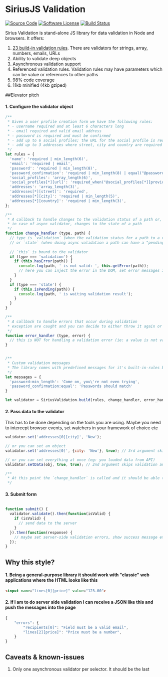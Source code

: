 # SiriusJS Validation

[![Source Code](https://img.shields.io/badge/source-siriusjs/validation-blue.svg?style=flat-square)](https://github.com/adrianmiu/siriusjs-validation)
[![Software License](https://img.shields.io/badge/license-MIT-brightgreen.svg?style=flat-square)](https://github.com/adrianmiu/siriusjs-validation/blob/master/LICENSE)
[![Build Status](https://img.shields.io/travis/adrianmiu/siriusjs-validation/master.svg?style=flat-square)](https://travis-ci.org/siriusjs/validation)

Sirius Validation is stand-alone JS library for data validation in Node and browsers. It offers:

1. [23 build-in validation rules](validation_rules.md). There are validators for strings, array, numbers, emails, URLs
2. Ability to validate deep objects
3. Asynchronous validation support
4. Referenced validation rules. Validation rules may have parameters which can be value or references to other paths
5. 98% code coverage
6. 11kb minified (4kb gziped)

##Elevator pitch

#### 1. Configure the validator object
```javascript
/**
 * Given a user profile creation form we have the following rules:
 * - username required and at least 6 characters long
 * - email required and valid email address
 * - password is required and must be confirmed
 * - add up to 6 social profiles; the URL for the social profile is required if a provider was selected
 * - add up to 3 addresses where street, city and country are required
 */
let rules = {
  'name': 'required | min_length(6)',
  'email': 'required | email',
  'password': 'required | min_length(8)',
  'password_confirmation': 'required | min_length(8) | equal("@password")',
  'social_profiles': 'array_length(6)',
  'social_profiles[*][url]': 'required_when("@social_profiles[*][provider]',
  'addresses': 'array_length(3)',
  'addresses[*][street]': 'required',
  'addresses[*][city]': 'required | min_length(5)',
  'addresses[*][country]': 'required | min_length(3)',
};

/**
 * A callback to handle changes to the validation status of a path or, 
 * in case of async validator, changes to the state of a path
 */
function change_handler (type, path) {
  // type is `validation` (when the validation status for a path to a value is set) 
  // or `state` (when doing async validation a path can have a "pending" state
  
  // `this` is bound to the validator
  if (type === 'validation') {
    if (this.hasError(path)) {
      console.log(path, ' is not valid: ', this.getError(path));
      // here you can inject the error in the DOM, set error messages into your state etc
    }
  }
  if (type === 'state') {
    if (this.isPending(path)) {
      console.log(path, ' is waiting validation result');
    }
  }
}

/**
 * A callback to handle errors that occur during validation
 * exception are caught and you can decide to either throw it again or not so the rest of the app keeps working
 */
function error_handler (type, error) {
  // this is NOT for handling a validation error (ie: a value is not valid)  
}


/**
 * Custom validation messages
 * The library comes with predefined messages for it's built-in-rules but can use instance-specific messages
 */
let messages = {
  'password:min_length': 'Come on, you\'re not even trying',
  'password_confirmation:equal': 'Passwords should match'
}

let validator = SiriusValidation.build(rules, change_handler, error_handler, messages); 
```

#### 2. Pass data to the validator

This has to be done depending on the tools you are using. Maybe you need to intercept browser events, set watchers in your framework of choice etc

```javascript
validator.set('addresses[0][city]', 'New');

// or you can set an object
validator.set('addresses[0]', {city: 'New'}, true); // 3rd argument skips validation

// or you can set everything at once (eg: you loaded data from API)
validator.setData(obj, true, true); // 2nd argument skips validation and resets the form (error messages, touched fields etc)

/**
 * At this point the `change_handler` is called and it should be able to make changes to the application. 
 */ 
```

#### 3. Submit form

```javascript

function submit() {
  validator.validate().then(function(isValid) {
    if (isValid) {
      // send data to the server
    }
  }).then(function(response) {
    // maybe set server-side validation errors, show success message etc
  });
}

```

## Why this style? 

#### 1. Being a general-purpose library it should work with "classic" web applications where the HTML looks like this

```html
<input name="lines[0][price]" value="123.00">
```

#### 2. If I am to do server side validation I can receive a JSON like this and push the messages into the page
```javascript
{
	"errors": {
		"recipients[0]": "Field must be a valid email",
		"lines[2][price]": "Price must be a number",
	}
}
```

## Caveats & known-issues

1. Only one asynchronous validator per selector. It should be the last
